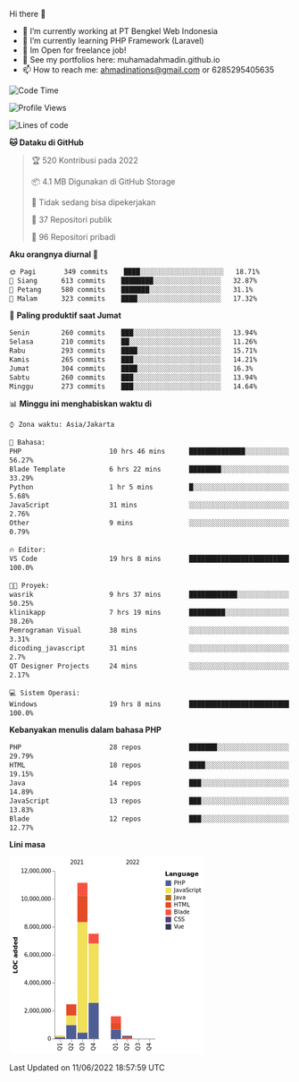 Hi there 👋

- 🔭 I’m currently working at PT Bengkel Web Indonesia
- 🌱 I’m currently learning PHP Framework (Laravel)
- 📂 Im Open for freelance job!
- 🧷 See my portfolios here: muhamadahmadin.github.io
- 📫 How to reach me: ahmadinations@gmail.com or 6285295405635


<!--START_SECTION:waka-->
![Code Time](http://img.shields.io/badge/Code%20Time-0%20secs-blue)

![Profile Views](http://img.shields.io/badge/Profil%20dilihat-0-blue)

![Lines of code](https://img.shields.io/badge/Sejak%20Hello%20World%20aku%20telah%20menulis-23%20Million%20baris%20kode-blue)

**🐱 Dataku di GitHub** 

> 🏆 520 Kontribusi pada 2022
 > 
> 📦 4.1 MB Digunakan di GitHub Storage 
 > 
> 🚫 Tidak sedang bisa dipekerjakan
 > 
> 📜 37 Repositori publik 
 > 
> 🔑 96 Repositori pribadi  
 > 
**Aku orangnya diurnal 🐤** 

```text
🌞 Pagi       349 commits    ████░░░░░░░░░░░░░░░░░░░░░   18.71% 
🌆 Siang      613 commits    ████████░░░░░░░░░░░░░░░░░   32.87% 
🌃 Petang     580 commits    ███████░░░░░░░░░░░░░░░░░░   31.1% 
🌙 Malam      323 commits    ████░░░░░░░░░░░░░░░░░░░░░   17.32%

```
📅 **Paling produktif saat Jumat** 

```text
Senin        260 commits    ███░░░░░░░░░░░░░░░░░░░░░░   13.94% 
Selasa       210 commits    ██░░░░░░░░░░░░░░░░░░░░░░░   11.26% 
Rabu         293 commits    ████░░░░░░░░░░░░░░░░░░░░░   15.71% 
Kamis        265 commits    ███░░░░░░░░░░░░░░░░░░░░░░   14.21% 
Jumat        304 commits    ████░░░░░░░░░░░░░░░░░░░░░   16.3% 
Sabtu        260 commits    ███░░░░░░░░░░░░░░░░░░░░░░   13.94% 
Minggu       273 commits    ███░░░░░░░░░░░░░░░░░░░░░░   14.64%

```


📊 **Minggu ini menghabiskan waktu di** 

```text
⌚︎ Zona waktu: Asia/Jakarta

💬 Bahasa: 
PHP                      10 hrs 46 mins      ██████████████░░░░░░░░░░░   56.27% 
Blade Template           6 hrs 22 mins       ████████░░░░░░░░░░░░░░░░░   33.29% 
Python                   1 hr 5 mins         █░░░░░░░░░░░░░░░░░░░░░░░░   5.68% 
JavaScript               31 mins             ░░░░░░░░░░░░░░░░░░░░░░░░░   2.76% 
Other                    9 mins              ░░░░░░░░░░░░░░░░░░░░░░░░░   0.79%

🔥 Editor: 
VS Code                  19 hrs 8 mins       █████████████████████████   100.0%

🐱‍💻 Proyek: 
wasrik                   9 hrs 37 mins       ████████████░░░░░░░░░░░░░   50.25% 
klinikapp                7 hrs 19 mins       █████████░░░░░░░░░░░░░░░░   38.26% 
Pemrograman Visual       38 mins             ░░░░░░░░░░░░░░░░░░░░░░░░░   3.31% 
dicoding_javascript      31 mins             ░░░░░░░░░░░░░░░░░░░░░░░░░   2.7% 
QT Designer Projects     24 mins             ░░░░░░░░░░░░░░░░░░░░░░░░░   2.17%

💻 Sistem Operasi: 
Windows                  19 hrs 8 mins       █████████████████████████   100.0%

```

**Kebanyakan menulis dalam bahasa PHP** 

```text
PHP                      28 repos            ███████░░░░░░░░░░░░░░░░░░   29.79% 
HTML                     18 repos            ████░░░░░░░░░░░░░░░░░░░░░   19.15% 
Java                     14 repos            ███░░░░░░░░░░░░░░░░░░░░░░   14.89% 
JavaScript               13 repos            ███░░░░░░░░░░░░░░░░░░░░░░   13.83% 
Blade                    12 repos            ███░░░░░░░░░░░░░░░░░░░░░░   12.77%

```


**Lini masa**

![Chart not found](https://raw.githubusercontent.com/MuhamadAhmadin/MuhamadAhmadin/master/charts/bar_graph.png) 


 Last Updated on 11/06/2022 18:57:59 UTC
<!--END_SECTION:waka-->
